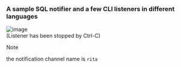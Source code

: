 ### A sample SQL notifier and a few CLI listeners in different languages
![image](https://github.com/user-attachments/assets/1c0c8a05-d9c7-460c-8685-cde3098de01e)  
(Listener has been stopped by Ctrl-C)  
> [!NOTE]
> the notification channel name is `rita`
